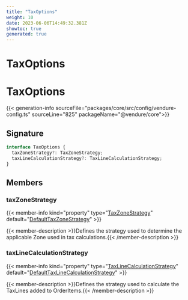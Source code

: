 ```yaml
---
title: "TaxOptions"
weight: 10
date: 2023-06-06T14:49:32.381Z
showtoc: true
generated: true
---
```

<!-- This file was generated from the Vendure source. Do not modify. Instead, re-run the "docs:build" script -->

# TaxOptions
<div class="symbol">


# TaxOptions

{{< generation-info sourceFile="packages/core/src/config/vendure-config.ts" sourceLine="825" packageName="@vendure/core">}}



## Signature

```TypeScript
interface TaxOptions {
  taxZoneStrategy?: TaxZoneStrategy;
  taxLineCalculationStrategy?: TaxLineCalculationStrategy;
}
```
## Members

### taxZoneStrategy

{{< member-info kind="property" type="<a href='/typescript-api/tax/tax-zone-strategy#taxzonestrategy'>TaxZoneStrategy</a>" default="<a href='/typescript-api/tax/default-tax-zone-strategy#defaulttaxzonestrategy'>DefaultTaxZoneStrategy</a>"  >}}

{{< member-description >}}Defines the strategy used to determine the applicable Zone used in tax calculations.{{< /member-description >}}

### taxLineCalculationStrategy

{{< member-info kind="property" type="<a href='/typescript-api/tax/tax-line-calculation-strategy#taxlinecalculationstrategy'>TaxLineCalculationStrategy</a>" default="<a href='/typescript-api/tax/default-tax-line-calculation-strategy#defaulttaxlinecalculationstrategy'>DefaultTaxLineCalculationStrategy</a>"  >}}

{{< member-description >}}Defines the strategy used to calculate the TaxLines added to OrderItems.{{< /member-description >}}


</div>
